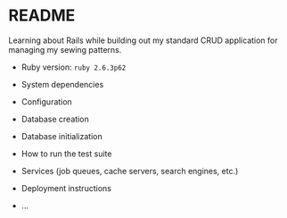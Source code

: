 # README

Learning about Rails while building out my standard CRUD application for managing my sewing patterns.


* Ruby version: `ruby 2.6.3p62`

* System dependencies

* Configuration

* Database creation

* Database initialization

* How to run the test suite

* Services (job queues, cache servers, search engines, etc.)

* Deployment instructions

* ...
